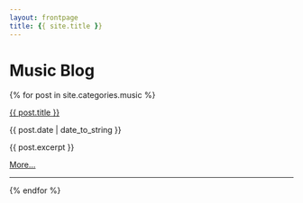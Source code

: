 ```yaml
---
layout: frontpage
title: {{ site.title }}
---
```


# Music Blog

{% for post in site.categories.music %}

<a href="{{ site.baseurl }}{{ post.url }}">{{ post.title }}</a>

{{ post.date | date_to_string }}

<p>{{ post.excerpt }}</p>

<p><a href="{{ site.baseurl }}{{ post.url }}">More...</a></p>

-----

{% endfor %}
